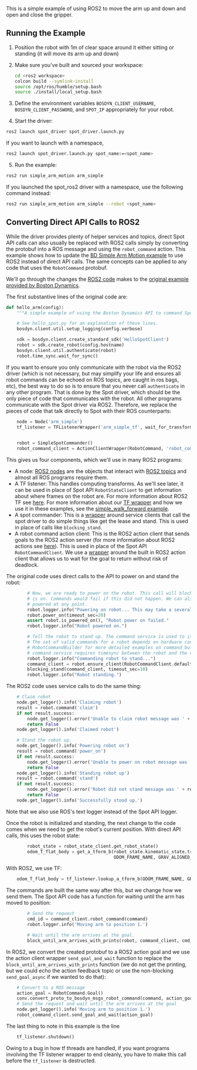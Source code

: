 This is a simple example of using ROS2 to move the arm up and down and open and close the gripper.

## Running the Example

1.  Position the robot with 1m of clear space around it either sitting or standing (it will move its arm up and down)
2.  Make sure you've built and sourced your workspace:
    ```bash
    cd <ros2 workspace>
    colcon build --symlink-install
    source /opt/ros/humble/setup.bash
    source ./install/local_setup.bash
    ```

3.  Define the environment variables `BOSDYN_CLIENT_USERNAME`, `BOSDYN_CLIENT_PASSWORD`, and `SPOT_IP` appropriately for your robot.

4.  Start the driver:
```bash
ros2 launch spot_driver spot_driver.launch.py
```
If you want to launch with a namespace,
```bash
ros2 launch spot_driver.launch.py spot_name:=<spot_name> 
```

5.  Run the example:
```bash
ros2 run simple_arm_motion arm_simple
```
If you launched the spot_ros2 driver with a namespace, use the following command instead:
```bash
ros2 run simple_arm_motion arm_simple --robot <spot_name>
```

## Converting Direct API Calls to ROS2

While the driver provides plenty of helper services and topics, direct Spot API calls can also usually be replaced with ROS2 calls simply by converting the protobuf into a ROS message and using the `robot_command` action.  This example shows how to update the [BD Simple Arm Motion example](https://dev.bostondynamics.com/python/examples/arm_simple/readme) to use ROS2 instead of direct API calls.  The same concepts can be applied to any code that uses the `RobotCommand` protobuf.

We'll go through the changes the [ROS2 code](simple_arm_motion/arm_simple.py) makes to the [original example provided by Boston Dynamics](https://github.com/boston-dynamics/spot-sdk/blob/master/python/examples/arm_simple/arm_simple.py).

The first substantive lines of the original code are:
```python
def hello_arm(config):
    """A simple example of using the Boston Dynamics API to command Spot's arm."""

    # See hello_spot.py for an explanation of these lines.
    bosdyn.client.util.setup_logging(config.verbose)

    sdk = bosdyn.client.create_standard_sdk('HelloSpotClient')
    robot = sdk.create_robot(config.hostname)
    bosdyn.client.util.authenticate(robot)
    robot.time_sync.wait_for_sync()
```
If you want to ensure you only communicate with the robot via the ROS2 driver (which is not necessary, but may simplify your life and ensures all robot commands can be echoed on ROS topics, are caught in ros bags, etc), the best way to do so is to ensure that you never call `authenticate` in any other program.  That is done by the Spot driver, which should be the only piece of code that communicates with the robot.  All other programs communicate with the Spot driver via ROS2.  Therefore, we replace the pieces of code that talk directly to Spot with their ROS counterparts:
```python
    node = Node('arm_simple')
    tf_listener = TFListenerWrapper('arm_simple_tf', wait_for_transform = [ODOM_FRAME_NAME,
                                                                           GRAV_ALIGNED_BODY_FRAME_NAME])

    robot = SimpleSpotCommander()
    robot_command_client = ActionClientWrapper(RobotCommand, 'robot_command')
```
This gives us four components, which we'll use in many ROS2 programs:
* A node: [ROS2 nodes](https://docs.ros.org/en/humble/Tutorials/Beginner-CLI-Tools/Understanding-ROS2-Nodes/Understanding-ROS2-Nodes.html) are the objects that interact with [ROS2 topics](https://docs.ros.org/en/humble/Tutorials/Beginner-CLI-Tools/Understanding-ROS2-Topics/Understanding-ROS2-Topics.html) and almost all ROS programs require them.
* A TF listener: This handles computing transforms.  As we'll see later, it can be used in place of Spot API `RobotStateClient` to get information about where frames on the robot are.  For more information about ROS2 TF see [here](https://docs.ros.org/en/humble/Tutorials/Intermediate/Tf2/Tf2-Main.html).  For more information about our [TF wrapper](https://github.com/bdaiinstitute/ros_utilities/blob/main/bdai_ros2_wrappers/bdai_ros2_wrappers/tf_listener_wrapper.py) and how we use it in these examples, see the [simple_walk_forward example](../simple_walk_forward/).
* A spot commander: This is a [wrapper](../utilities/utilities/simple_spot_commander.py) around service clients that call the spot driver to do simple things like get the lease and stand.  This is used in place of calls like `blocking_stand`.
* A robot command action client: This is the ROS2 action client that sends goals to the ROS2 action server (for more information about ROS2 actions see [here](https://docs.ros.org/en/humble/Tutorials/Beginner-CLI-Tools/Understanding-ROS2-Actions/Understanding-ROS2-Actions.html)).  This is used in place of the Spot API `RobotCommandClient`.  We use a [wrapper](https://github.com/bdaiinstitute/ros_utilities/blob/main/bdai_ros2_wrappers/bdai_ros2_wrappers/action_client.py) around the built in ROS2 action client that allows us to wait for the goal to return without risk of deadlock.

The original code uses direct calls to the API to power on and stand the robot:
```python
        # Now, we are ready to power on the robot. This call will block until the power
        # is on. Commands would fail if this did not happen. We can also check that the robot is
        # powered at any point.
        robot.logger.info("Powering on robot... This may take a several seconds.")
        robot.power_on(timeout_sec=20)
        assert robot.is_powered_on(), "Robot power on failed."
        robot.logger.info("Robot powered on.")

        # Tell the robot to stand up. The command service is used to issue commands to a robot.
        # The set of valid commands for a robot depends on hardware configuration. See
        # RobotCommandBuilder for more detailed examples on command building. The robot
        # command service requires timesync between the robot and the client.
        robot.logger.info("Commanding robot to stand...")
        command_client = robot.ensure_client(RobotCommandClient.default_service_name)
        blocking_stand(command_client, timeout_sec=10)
        robot.logger.info("Robot standing.")
```
The ROS2 code uses service calls to do the same thing:
```python
    # Claim robot
    node.get_logger().info('Claiming robot')
    result = robot.command('claim')
    if not result.success:
        node.get_logger().error('Unable to claim robot message was ' + result.message)
        return False
    node.get_logger().info('Claimed robot')

    # Stand the robot up.
    node.get_logger().info('Powering robot on')
    result = robot.command('power_on')
    if not result.success:
        node.get_logger().error('Unable to power on robot message was ' + result.message)
        return False
    node.get_logger().info('Standing robot up')
    result = robot.command('stand')
    if not result.success:
        node.get_logger().error('Robot did not stand message was ' + result.message)
        return False
    node.get_logger().info('Successfully stood up.')
```
Note that we also use ROS's text logger instead of the Spot API logger.

Once the robot is initialized and standing, the next change to the code comes when we need to get the robot's current position.  With direct API calls, this uses the robot state:
```python
        robot_state = robot_state_client.get_robot_state()
        odom_T_flat_body = get_a_tform_b(robot_state.kinematic_state.transforms_snapshot,
                                         ODOM_FRAME_NAME, GRAV_ALIGNED_BODY_FRAME_NAME)
```
With ROS2, we use TF:
```python
    odom_T_flat_body = tf_listener.lookup_a_tform_b(ODOM_FRAME_NAME, GRAV_ALIGNED_BODY_FRAME_NAME)
```

The commands are built the same way after this, but we change how we send them.  The Spot API code has a function for waiting until the arm has moved to position:
```python
        # Send the request
        cmd_id = command_client.robot_command(command)
        robot.logger.info('Moving arm to position 1.')

        # Wait until the arm arrives at the goal.
        block_until_arm_arrives_with_prints(robot, command_client, cmd_id)
```
In ROS2, we convert the created protobuf to a ROS2 action goal and we use the action client wrapper `send_goal_and_wait` function to replace the `block_until_arm_arrives_with_prints` function (we do not get the printing, but we could echo the action feedback topic or use the non-blocking `send_goal_async` if we wanted to do that):
```python
    # Convert to a ROS message
    action_goal = RobotCommand.Goal()
    conv.convert_proto_to_bosdyn_msgs_robot_command(command, action_goal.command)
    # Send the request and wait until the arm arrives at the goal
    node.get_logger().info('Moving arm to position 1.')
    robot_command_client.send_goal_and_wait(action_goal)
```

The last thing to note in this example is the line
```python
    tf_listener.shutdown()
```
Owing to a bug in how tf threads are handled, if you want programs involving the TF listener wrapper to end cleanly, you have to make this call before the `tf_listener` is destructed.
